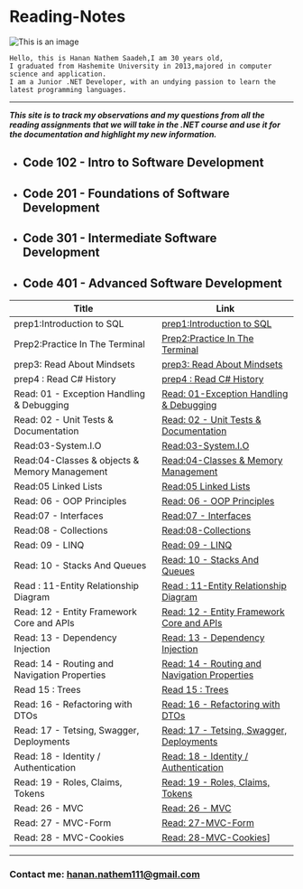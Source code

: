 # Reading-Notes

![This is an image](https://th.bing.com/th/id/R.898a8b5c021f3b65a8e6e47ac6c7157c?rik=WmWbMjVFyj6l1w&pid=ImgRaw&r=0)
```
Hello, this is Hanan Nathem Saadeh,I am 30 years old,
I graduated from Hashemite University in 2013,majored in computer science and application.
I am a Junior .NET Developer, with an undying passion to learn the latest programming languages. 
```
---
***This site is to track my observations and my questions from all the reading assignments that we will take in the .NET course and use it for the documentation and highlight my new information.*** 


- ## Code 102 - Intro to Software Development

- ## Code 201 - Foundations of Software Development

- ## Code 301 - Intermediate Software Development

- ## Code 401 - Advanced Software Development

| Title      | Link |
| ----------- | ----------- |
| prep1:Introduction to SQL   | [prep1:Introduction to SQL](https://github.com/Hanan-Nathem-Saadeh/reading-notes/blob/main/prep1:IntroductiontoSQL.md)|
| Prep2:Practice In The Terminal   | [Prep2:Practice In The Terminal](https://github.com/Hanan-Nathem-Saadeh/reading-notes/blob/main/Prep2:PracticeInTheTerminal.md) |
|prep3: Read About Mindsets   |      [prep3: Read About Mindsets](https://github.com/Hanan-Nathem-Saadeh/reading-notes/blob/main/Prep3-Mindset.md) |
| prep4 : Read C# History    |[prep4 : Read C# History](https://github.com/Hanan-Nathem-Saadeh/reading-notes/blob/main/Prep4:%20ReadC%23History.md) |
| Read: 01 - Exception Handling & Debugging |[Read: 01-Exception Handling & Debugging](https://github.com/Hanan-Nathem-Saadeh/reading-notes/blob/main/Read1:ExceptionHandlingDebugging.md) |
| Read: 02 - Unit Tests & Documentation | [Read: 02 - Unit Tests & Documentation](https://github.com/Hanan-Nathem-Saadeh/reading-notes/blob/main/Read:12-EntityFrameworkCoreandAPIs.md) |
|Read:03-System.I.O | [Read:03-System.I.O](https://github.com/Hanan-Nathem-Saadeh/reading-notes/blob/main/Read:03-System.I.O.md) |
|Read:04-Classes & objects & Memory Management | [Read:04-Classes & Memory Management](https://github.com/Hanan-Nathem-Saadeh/reading-notes/blob/main/Read:04-Classes%26Objects.md) |
|Read:05 Linked Lists | [Read:05 Linked Lists](https://github.com/Hanan-Nathem-Saadeh/reading-notes/blob/main/Read:05-LinkedLists.md) |
|Read: 06 - OOP Principles | [Read: 06 - OOP Principles](https://github.com/Hanan-Nathem-Saadeh/reading-notes/blob/main/Read:06-OOP-Principles.md) |
|Read:07 - Interfaces| [Read:07 - Interfaces](https://github.com/Hanan-Nathem-Saadeh/reading-notes/blob/main/Read:07-Interfaces.md) |
|Read:08 - Collections| [Read:08-Collections](https://github.com/Hanan-Nathem-Saadeh/reading-notes/blob/main/Read:08-Collections.md) |
|Read: 09 - LINQ| [Read: 09 - LINQ ](https://github.com/Hanan-Nathem-Saadeh/reading-notes/blob/main/Read:09-LINQ%26Delegates.md) |
|Read: 10 - Stacks And Queues| [Read: 10 - Stacks And Queues](https://github.com/Hanan-Nathem-Saadeh/reading-notes/blob/main/Read:10-StacksAndQueues.md) |
|Read : 11-Entity Relationship Diagram| [Read : 11-Entity Relationship Diagram](https://github.com/Hanan-Nathem-Saadeh/reading-notes/blob/main/Read:11-EntityRelationshipDiagram.md) |
|Read: 12 - Entity Framework Core and APIs| [Read: 12 - Entity Framework Core and APIs](https://github.com/Hanan-Nathem-Saadeh/reading-notes/blob/main/Read:12-EntityFrameworkCoreAndAPIs.md) |
|Read: 13 - Dependency Injection| [Read: 13 - Dependency Injection](https://github.com/Hanan-Nathem-Saadeh/reading-notes/blob/main/Read:13-DependencyInjection.md) |
|Read: 14 - Routing and Navigation Properties| [Read: 14 - Routing and Navigation Properties](https://github.com/Hanan-Nathem-Saadeh/reading-notes/blob/main/Read:14-RoutingAndNavigationProperties.md) |
|Read 15 : Trees| [Read 15 : Trees](https://github.com/Hanan-Nathem-Saadeh/reading-notes/blob/main/Read:15-Trees.md) |
|Read: 16 - Refactoring with DTOs| [Read: 16 - Refactoring with DTOs](https://github.com/Hanan-Nathem-Saadeh/reading-notes/blob/main/Read:16-RefactoringwithDTOs.md) |
|Read: 17 - Tetsing, Swagger, Deployments| [Read: 17 - Tetsing, Swagger, Deployments](https://github.com/Hanan-Nathem-Saadeh/reading-notes/blob/main/Read:17-TetsingSwaggerDeployments.md) |
|Read: 18 - Identity / Authentication| [Read: 18 - Identity / Authentication](https://github.com/Hanan-Nathem-Saadeh/reading-notes/blob/main/Read:18-IdentityAuthentication.md) |
|Read: 19 - Roles, Claims, Tokens| [Read: 19 - Roles, Claims, Tokens](https://github.com/Hanan-Nathem-Saadeh/reading-notes/blob/main/Read:19-RolesClaimsTokens.md) |
|Read: 26 - MVC| [Read: 26 - MVC](https://github.com/Hanan-Nathem-Saadeh/reading-notes/blob/main/Read:26-MVC.md) |
|Read: 27 - MVC-Form| [Read: 27-MVC-Form](https://github.com/Hanan-Nathem-Saadeh/reading-notes/blob/main/Read:27-MVCForms.md) |
|Read: 28 - MVC-Cookies| [Read: 28-MVC-Cookies](https://github.com/Hanan-Nathem-Saadeh/reading-notes/blob/main/Read:27-MVCForms.md)]

---
### Contact me: <hanan.nathem111@gmail.com>



